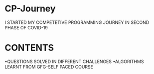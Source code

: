 # CP-Journey
I STARTED MY COMPETETIVE PROGRAMMING JOURNEY IN SECOND PHASE OF COVID-19
# CONTENTS
•QUESTIONS SOLVED IN DIFFERENT CHALLENGES
•ALGORITHMS LEARNT FROM GFG-SELF PACED COURSE
